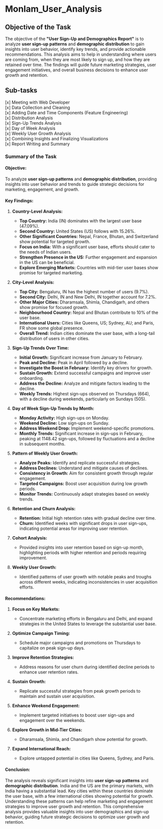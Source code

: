 # Monlam_User_Analysis


## Objective of the Task

The objective of the **"User Sign-Up and Demographics Report"** is to analyze **user sign-up patterns** and **demographic distribution** to gain insights into user behavior, identify key trends, and provide actionable recommendations. This analysis aims to help in understanding where users are coming from, when they are most likely to sign up, and how they are retained over time. The findings will guide future marketing strategies, user engagement initiatives, and overall business decisions to enhance user growth and retention.

## Sub-tasks

[x] Meeting with Web Developer  
[x] Data Collection and Cleaning  
[x] Adding Date and Time Components (Feature Engineering)  
[x] Distribution Analysis  
[x] Sign-Up Trends Analysis  
[x] Day of Week Analysis  
[x] Weekly User Growth Analysis  
[x] Combining Insights and Finalizing Visualizations  
[x] Report Writing and Summary  

### Summary of the Task

#### Objective:
To analyze **user sign-up patterns** and **demographic distribution**, providing insights into user behavior and trends to guide strategic decisions for marketing, engagement, and growth.

#### Key Findings:
1. **Country-Level Analysis:**
   - **Top Country:** India (IN) dominates with the largest user base (47.09%).
   - **Second Country:** United States (US) follows with 15.26%.
   - **Other Significant Countries:** Nepal, France, Bhutan, and Switzerland show potential for targeted growth.
   - **Focus on India:** With a significant user base, efforts should cater to the needs of Indian users.
   - **Strengthen Presence in the US:** Further engagement and expansion in the US can be beneficial.
   - **Explore Emerging Markets:** Countries with mid-tier user bases show promise for targeted marketing.

2. **City-Level Analysis:**
   - **Top City:** Bengaluru, IN has the highest number of users (9.7%).
   - **Second City:** Delhi, IN and New Delhi, IN together account for 7.2%.
   - **Other Major Cities:** Dharamsala, Shimla, Chandigarh, and others show promise for focused growth.
   - **Neighbourhood Country:** Nepal and Bhutan contribute to 10% of the user base.
   - **International Users:** Cities like Queens, US; Sydney, AU; and Paris, FR show some global presence.
   - **Overall Trend:** Indian cities dominate the user base, with a long-tail distribution of users in other cities.

3. **Sign-Up Trends Over Time:**
   - **Initial Growth:** Significant increase from January to February.
   - **Peak and Decline:** Peak in April followed by a decline.
   - **Investigate the Boost in February:** Identify key drivers for growth.
   - **Sustain Growth:** Extend successful campaigns and improve user onboarding.
   - **Address the Decline:** Analyze and mitigate factors leading to the decline.
   - **Weekly Trends:** Highest sign-ups observed on Thursdays (664), with a decline during weekends, particularly on Sundays (505).

4. **Day of Week Sign-Up Trends by Month:**
   - **Monday Activity:** High sign-ups on Monday.
   - **Weekend Decline:** Low sign-ups on Sunday.
   - **Address Weekend Drop:** Implement weekend-specific promotions.
   - **Monthly Trends:** Significant increase in sign-ups in February, peaking at 1148.42 sign-ups, followed by fluctuations and a decline in subsequent months.

5. **Pattern of Weekly User Growth:**
   - **Analyze Peaks:** Identify and replicate successful strategies.
   - **Address Declines:** Understand and mitigate causes of declines.
   - **Consistency in Growth:** Aim for consistent growth through regular engagement.
   - **Targeted Campaigns:** Boost user acquisition during low growth periods.
   - **Monitor Trends:** Continuously adapt strategies based on weekly trends.

6. **Retention and Churn Analysis:**
   - **Retention:** Initial high retention rates with gradual decline over time.
   - **Churn:** Identified weeks with significant drops in user sign-ups, indicating potential areas for improving user retention.

7. **Cohort Analysis:**
   - Provided insights into user retention based on sign-up month, highlighting periods with higher retention and periods requiring improvement.

8. **Weekly User Growth:**
   - Identified patterns of user growth with notable peaks and troughs across different weeks, indicating inconsistencies in user acquisition efforts.

#### Recommendations:
1. **Focus on Key Markets:**
   - Concentrate marketing efforts in Bengaluru and Delhi, and expand strategies in the United States to leverage the substantial user base.

2. **Optimize Campaign Timing:**
   - Schedule major campaigns and promotions on Thursdays to capitalize on peak sign-up days.

3. **Improve Retention Strategies:**
   - Address reasons for user churn during identified decline periods to enhance user retention rates.

4. **Sustain Growth:**
   - Replicate successful strategies from peak growth periods to maintain and sustain user acquisition.

5. **Enhance Weekend Engagement:**
   - Implement targeted initiatives to boost user sign-ups and engagement over the weekends.

6. **Explore Growth in Mid-Tier Cities:** 
   - Dharamsala, Shimla, and Chandigarh show potential for growth.

7. **Expand International Reach:** 
   - Explore untapped potential in cities like Queens, Sydney, and Paris.

#### Conclusion:

The analysis reveals significant insights into **user sign-up patterns** and **demographic distribution**. India and the US are the primary markets, with India having a substantial lead. Key cities within these countries dominate the user base, with a few international cities showing potential for growth. Understanding these patterns can help refine marketing and engagement strategies to improve user growth and retention. This comprehensive analysis provides valuable insights into user demographics and sign-up behavior, guiding future strategic decisions to optimize user growth and retention.